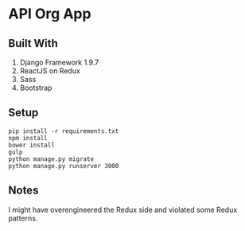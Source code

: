 # API Org App

## Built With
1. Django Framework 1.9.7
2. ReactJS on Redux
3. Sass
4. Bootstrap

## Setup
    pip install -r requirements.txt
    npm install
    bower install
    gulp
    python manage.py migrate
    python manage.py runserver 3000

## Notes
I might have overengineered the Redux side and violated some Redux patterns.
